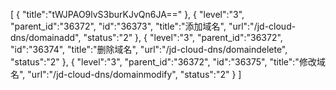 [
	{
		"title":"tWJPAO9lvS3burKJvQn6JA=="
	},
	{
		"level":"3",
		"parent_id":"36372",
		"id":"36373",
		"title":"添加域名",
		"url":"/jd-cloud-dns/domainadd",
		"status":"2"
	},
	{
		"level":"3",
		"parent_id":"36372",
		"id":"36374",
		"title":"删除域名",
		"url":"/jd-cloud-dns/domaindelete",
		"status":"2"
	},
	{
		"level":"3",
		"parent_id":"36372",
		"id":"36375",
		"title":"修改域名",
		"url":"/jd-cloud-dns/domainmodify",
		"status":"2"
	}
]